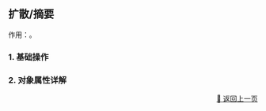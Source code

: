 ## 扩散/摘要

作用：。

### 1. 基础操作

### 2. 对象属性详解

<p align="right" >
  <a href="../flow_control/index-zh_CN.md">
    🔗 返回上一页
  </a>
</p>
